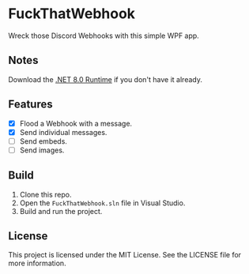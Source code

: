 ﻿# FuckThatWebhook

Wreck those Discord Webhooks with this simple WPF app.

## Notes

Download the [.NET 8.0 Runtime](https://dotnet.microsoft.com/en-us/download/dotnet/8.0) if you don't have it already.

## Features

- [x] Flood a Webhook with a message.
- [x] Send individual messages.
- [ ] Send embeds.
- [ ] Send images.

## Build

1. Clone this repo.
2. Open the `FuckThatWebhook.sln` file in Visual Studio.
3. Build and run the project.

## License

This project is licensed under the MIT License. See the LICENSE file for more information.
